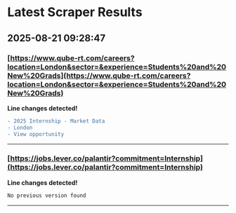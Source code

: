 # Latest Scraper Results

## 2025-08-21 09:28:47

### [https://www.qube-rt.com/careers?location=London&sector=&experience=Students%20and%20New%20Grads](https://www.qube-rt.com/careers?location=London&sector=&experience=Students%20and%20New%20Grads)

**Line changes detected!**

```diff
- 2025 Internship - Market Data
- London
- View opportunity
```

---
### [https://jobs.lever.co/palantir?commitment=Internship](https://jobs.lever.co/palantir?commitment=Internship)

**Line changes detected!**

```diff
No previous version found
```

---
